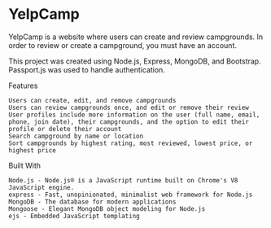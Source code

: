 # YelpCamp
YelpCamp is a website where users can create and review campgrounds. In order to review or create a campground, you must have an account.

This project was created using Node.js, Express, MongoDB, and Bootstrap. Passport.js was used to handle authentication.

Features

    Users can create, edit, and remove campgrounds
    Users can review campgrounds once, and edit or remove their review
    User profiles include more information on the user (full name, email, phone, join date), their campgrounds, and the option to edit their profile or delete their account
    Search campground by name or location
    Sort campgrounds by highest rating, most reviewed, lowest price, or highest price
    
Built With

    Node.js - Node.js® is a JavaScript runtime built on Chrome's V8 JavaScript engine.
    express - Fast, unopinionated, minimalist web framework for Node.js
    MongoDB - The database for modern applications
    Mongoose - Elegant MongoDB object modeling for Node.js
    ejs - Embedded JavaScript templating

